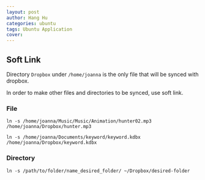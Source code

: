 ```yaml
---
layout: post
author: Hang Hu
categories: ubuntu
tags: Ubuntu Application 
cover: 
---
```


## Soft Link

Directory `Dropbox` under `/home/joanna` is the only file that will be synced with dropbox.   

In order to make other files and directories to be synced, use soft link.   

### File

```
ln -s /home/joanna/Music/Music/Animation/hunter02.mp3 /home/joanna/Dropbox/hunter.mp3
```

```
ln -s /home/joanna/Documents/keyword/keyword.kdbx /home/joanna/Dropbox/keyword.kdbx
```

### Directory

```
ln -s /path/to/folder/name_desired_folder/ ~/Dropbox/desired-folder
```
